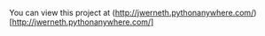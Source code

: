 You can view this project at (http://jwerneth.pythonanywhere.com/)[http://jwerneth.pythonanywhere.com/]
